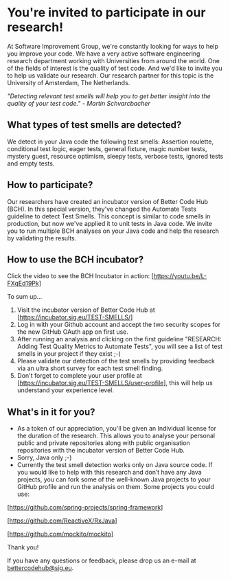 <h1>You're invited to participate in our research!</h1>

At Software Improvement Group, we're constantly looking for ways to
help you improve your code. We have a very active software engineering
research department working with Universities from around the
world. One of the fields of interest is the quality of test code. And
we'd like to invite you to help us validate our research. Our research
partner for this topic is the University of Amsterdam, The
Netherlands.

*"Detecting relevant test smells will help you to get better insight
into the quality of your test code." - Martin Schvarcbacher*

## What types of test smells are detected?
We detect in your Java code the following test smells: Assertion
roulette, conditional test logic, eager tests, general fixture, magic
number tests, mystery guest, resource optimism, sleepy tests, verbose
tests, ignored tests and empty tests.

## How to participate?
Our researchers have created an incubator version of Better Code Hub
(BCH). In this special version, they've changed the Automate Tests
guideline to detect Test Smells. This concept is similar to code
smells in production, but now we've applied it to unit tests in Java
code. We invite you to run multiple BCH analyses on your Java code and
help the research by validating the results.

## How to use the BCH incubator?
Click the video to see the BCH Incubator in action:
[https://youtu.be/L-FXqEd19Pk]

To sum up...
1. Visit the incubator version of Better Code Hub at
   [https://incubator.sig.eu/TEST-SMELLS/]
1. Log in with your Github account and accept the two security scopes
   for the new GitHub OAuth app on first use.
1. After running an analysis and clicking on the first guideline
   "RESEARCH: Adding Test Quality Metrics to Automate Tests", you will
   see a list of test smells in your project if they exist ;-)
1. Please validate our detection of the test smells by providing
   feedback via an ultra short survey for each test smell finding.
1. Don't forget to complete your user profile at
   [https://incubator.sig.eu/TEST-SMELLS/user-profile], this will help
   us understand your experience level.

## What's in it for you?
- As a token of our appreciation, you'll be given an Individual
  license for the duration of the research. This allows you to analyse
  your personal public and private repositories along with public
  organisation repositories with the incubator version of Better Code
  Hub.
- Sorry, Java only ;-)
- Currently the test smell detection works only on Java source
  code. If you would like to help with this research and don’t have
  any Java projects, you can fork some of the well-known Java projects
  to your GitHub profile and run the analysis on them. Some projects
  you could use:
 
[https://github.com/spring-projects/spring-framework]

[https://github.com/ReactiveX/RxJava]

[https://github.com/mockito/mockito]

Thank you!

If you have any questions or feedback, please drop us an e-mail at bettercodehub@sig.eu.
